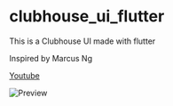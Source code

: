 # clubhouse_ui_flutter
This is a Clubhouse UI made with flutter

Inspired by Marcus Ng

[Youtube](https://www.youtube.com/watch?v=x606y4QWrxo&t=1190s)


![Preview](https://github.com/raymondddenny/clubhouse_ui_flutter/blob/master/preview.gif)



